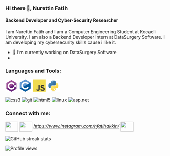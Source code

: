 [//]:[![MasterHead](https://avatars.githubusercontent.com/u/43918312?s=400&u=fa5b2a6b55e77cea7e4f7235bbfedb54eae55490&v=4)](https://github.com/nfatihakkin)
### Hi there 👋, Nurettin Fatih
#### Backend Developer and Cyber-Security Researcher
I am Nurettin Fatih and I am a Computer Engineering Student at Kocaeli University. I am also a Backend Developer Intern at DataSurgery Software. I am developing my cybersecurity skills cause i like it.

- 🔭 I’m currently working on DataSurgery Software 
- 
<h3 align="left">Languages and Tools:</h3>
<p align="left"> 
<img src="https://raw.githubusercontent.com/devicons/devicon/master/icons/csharp/csharp-original.svg" alt="C#" width="38">
<img src="https://raw.githubusercontent.com/devicons/devicon/master/icons/c/c-original.svg" alt="C" width="40" height="40"/> </a>
<img src="https://raw.githubusercontent.com/devicons/devicon/master/icons/javascript/javascript-original.svg" alt="JavaScript" width="40" height="40"/> </a> 
<img src="https://raw.githubusercontent.com/devicons/devicon/master/icons/python/python-original.svg" alt="Python" width="40" height="40"/> </a> </p>
<img src="https://devicons.github.io/devicon/devicon.git/icons/css3/css3-original-wordmark.svg" alt="css3" width="40" height="40"/> </a> 
<img src="https://www.vectorlogo.zone/logos/git-scm/git-scm-icon.svg" alt="git" width="40" height="40"/> </a> 
<img src="https://devicons.github.io/devicon/devicon.git/icons/html5/html5-original-wordmark.svg" alt="html5" width="40" height="40"/> </a> 
<img src="https://devicons.github.io/devicon/devicon.git/icons/linux/linux-original.svg" alt="linux" width="40" height="40"/> </a> 

<img src="http://www.semihduran.com/wp-content/uploads/2014/12/asp_net.png" alt="asp.net" width="38">

<h3 align="left">Connect with me:</h3>
<p align="left">

<a href="https://www.linkedin.com/in/nfatihakkin/" target="blank"><img align="center" src="https://cdn.jsdelivr.net/npm/simple-icons@3.0.1/icons/linkedin.svg" alt="" height="30" width="40" /></a>
<a href="https://www.instagram.com/nfatihakkin/" target="blank"><img align="center" src="https://cdn.jsdelivr.net/npm/simple-icons@3.0.1/icons/instagram.svg" alt="" height="30" width="40" /></a>
  <i class="fa-brands fa-instagram">https://www.instagram.com/nfatihakkin/</i>
<a href="https://twitter.com/nfatihakkin" target="blank"><img align="center" src="https://cdn.jsdelivr.net/npm/simple-icons@3.0.1/icons/twitter.svg" alt="" height="30" width="40" /></a>
</p>



![GitHub streak stats](https://github-readme-streak-stats.herokuapp.com/?user=nfatihakkin)  

![Profile views](https://gpvc.arturio.dev/nfatihakkin)  
<!--
**nfatihakkin/nfatihakkin** is a ✨ _special_ ✨ repository because its `README.md` (this file) appears on your GitHub profile.

Here are some ideas to get you started:

- 🔭 I’m currently working on ...
- 🌱 I’m currently learning ...
- 👯 I’m looking to collaborate on ...
- 🤔 I’m looking for help with ...
- 💬 Ask me about ...
- 📫 How to reach me: ...
- 😄 Pronouns: ...
- ⚡ Fun fact: ...
-->
